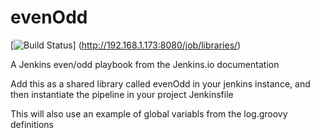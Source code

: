 # evenOdd
[![Build Status](http://192.168.1.173:8080/buildStatus/icon?job=libraries)]
(http://192.168.1.173:8080/job/libraries/)

A Jenkins even/odd playbook from the Jenkins.io documentation

Add this as a shared library called evenOdd in your jenkins
instance, and then instantiate the pipeline in your project Jenkinsfile

This will also use an example of global variabls from the log.groovy
definitions
